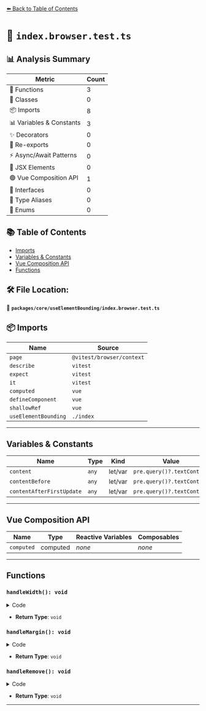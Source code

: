 [⬅️ Back to Table of Contents](../../../index.md)

# 📄 `index.browser.test.ts`

## 📊 Analysis Summary

| Metric | Count |
|--------|-------|
| 🔧 Functions | 3 |
| 🧱 Classes | 0 |
| 📦 Imports | 8 |
| 📊 Variables & Constants | 3 |
| ✨ Decorators | 0 |
| 🔄 Re-exports | 0 |
| ⚡ Async/Await Patterns | 0 |
| 💠 JSX Elements | 0 |
| 🟢 Vue Composition API | 1 |
| 📐 Interfaces | 0 |
| 📑 Type Aliases | 0 |
| 🎯 Enums | 0 |

## 📚 Table of Contents

- [Imports](#imports)
- [Variables & Constants](#variables-constants)
- [Vue Composition API](#vue-composition-api)
- [Functions](#functions)

## 🛠️ File Location:
📂 **`packages/core/useElementBounding/index.browser.test.ts`**

## 📦 Imports

| Name | Source |
|------|--------|
| `page` | `@vitest/browser/context` |
| `describe` | `vitest` |
| `expect` | `vitest` |
| `it` | `vitest` |
| `computed` | `vue` |
| `defineComponent` | `vue` |
| `shallowRef` | `vue` |
| `useElementBounding` | `./index` |


---

## Variables & Constants

| Name | Type | Kind | Value | Exported |
|------|------|------|-------|----------|
| `content` | `any` | let/var | `pre.query()?.textContent` | ✗ |
| `contentBefore` | `any` | let/var | `pre.query()?.textContent` | ✗ |
| `contentAfterFirstUpdate` | `any` | let/var | `pre.query()?.textContent` | ✗ |


---

## Vue Composition API

| Name | Type | Reactive Variables | Composables |
|------|------|-------------------|-------------|
| `computed` | computed | *none* | *none* |


---

## Functions

### `handleWidth(): void`

<details><summary>Code</summary>

```ts
() => {
      width.value = '34px'
    }
```
</details>

- **Return Type**: `void`
### `handleMargin(): void`

<details><summary>Code</summary>

```ts
() => {
      margin.value = '69px'
    }
```
</details>

- **Return Type**: `void`
### `handleRemove(): void`

<details><summary>Code</summary>

```ts
() => {
      hasElement.value = false
    }
```
</details>

- **Return Type**: `void`

---